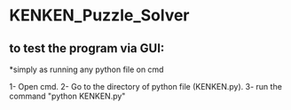 # KENKEN_Puzzle_Solver

to test the program via GUI:
-----------------------------
*simply as running any python file on cmd

1- Open cmd.
2- Go to the directory of python file (KENKEN.py).
3- run the command "python KENKEN.py"
